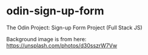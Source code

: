 # odin-sign-up-form
The Odin Project: Sign-up Form Project (Full Stack JS)

Background image is from here: https://unsplash.com/photos/d30sszrW7Vw
